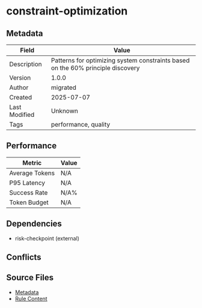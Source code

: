 # constraint-optimization

## Metadata

| Field | Value |
|-------|-------|
| Description | Patterns for optimizing system constraints based on the 60% principle discovery |
| Version | 1.0.0 |
| Author | migrated |
| Created | 2025-07-07 |
| Last Modified | Unknown |
| Tags | performance, quality |

## Performance

| Metric | Value |
|--------|-------|
| Average Tokens | N/A |
| P95 Latency | N/A |
| Success Rate | N/A% |
| Token Budget | N/A |

## Dependencies

- risk-checkpoint (external)

## Conflicts


## Source Files

- [Metadata](300-techniques/constraint-optimization.yaml)
- [Rule Content](300-techniques/constraint-optimization.mdc)